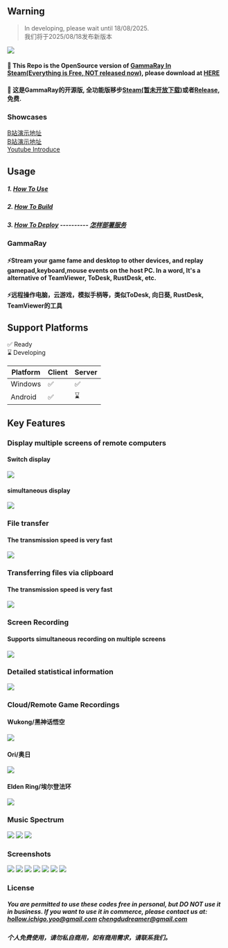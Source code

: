 ## Warning
> In developing, please wait until 18/08/2025.  
> 我们将于2025/08/18发布新版本

![](docs/images/GammaRay.png)
#### 💖 This Repo is the OpenSource version of [GammaRay In Steam(Everything is Free, NOT released now)](https://store.steampowered.com/app/2947460/GammaRay/), please download at [HERE](https://github.com/RGAA-Software/GammaRay/releases)
#### 💖 这是GammaRay的开源版, 全功能版移步[Steam(暂未开放下载)](https://store.steampowered.com/app/2947460/GammaRay/)或者[Release](https://github.com/RGAA-Software/GammaRay/releases), 免费.

### Showcases
[B站演示地址](https://www.bilibili.com/video/BV17mvQexELk/)  
[B站演示地址](https://www.bilibili.com/video/BV1qF5NzfENv/)  
[Youtube Introduce](..)
## Usage
##### 1. [How To Use](docs/How_to_use.md)
##### 2. [How To Build](docs/How_to_build.md)
##### 3. [How To Deploy](docs/How_to_deploy.md) ---------- [怎样部署服务](docs/How_to_deploy_CN.md)
### GammaRay
#### ⚡️Stream your game fame and desktop to other devices, and replay gamepad,keyboard,mouse events on the host PC. In a word, It's a alternative of TeamViewer, ToDesk, RustDesk, etc.
#### ⚡️远程操作电脑，云游戏，模拟手柄等，类似ToDesk, 向日葵, RustDesk, TeamViewer的工具

## Support Platforms
✅  Ready  
⌛  Developing

| Platform | Client | Server  |
|----------|--------|---------|
| Windows  | ✅      | ✅       |
| Android  | ✅      | ⌛       |

## Key Features
### Display multiple screens of remote computers
#### Switch display
![](docs/images/multi-screen_switch_display.gif)
#### simultaneous display
![](docs/images/multi-screen_switch_imultaneous_display.gif)
### File transfer
#### The transmission speed is very fast
![](docs/images/file_trans.gif)
### Transferring files via clipboard
#### The transmission speed is very fast
![](docs/images/clipboard_file_trans.gif)

### Screen Recording
#### Supports simultaneous recording on multiple screens
![](docs/images/screen_recording.gif)

### Detailed statistical information
![](docs/images/statistics.gif)

### Cloud/Remote Game Recordings
#### Wukong/黑神话悟空
![](docs/images/test3.gif)
#### Ori/奥日
![](docs/images/test1.gif)
#### Elden Ring/埃尔登法环
![](docs/images/test2.gif)

### Music Spectrum
![](docs/images/spectrum_1.gif)
![](docs/images/spectrum_2.gif)
![](docs/images/spectrum_3.gif)

### Screenshots
![](docs/images/main.jpg)
![](docs/images/status.jpg)
![](docs/images/game.jpg)
![](docs/images/security.jpg)
![](docs/images/client.jpg)
![](docs/images/file_transfer.jpg)
![](docs/images/client_status.jpg)

### License
##### You are permitted to use these codes free in personal, but DO NOT use it in business. If you want to use it in commerce, please contact us at: hollow.ichigo.yoo@gmail.com chengdudreamer@gmail.com
##### 个人免费使用，请勿私自商用，如有商用需求，请联系我们。
